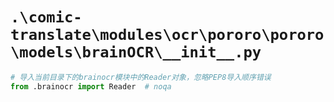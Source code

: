 # `.\comic-translate\modules\ocr\pororo\pororo\models\brainOCR\__init__.py`

```py
# 导入当前目录下的brainocr模块中的Reader对象，忽略PEP8导入顺序错误
from .brainocr import Reader  # noqa
```